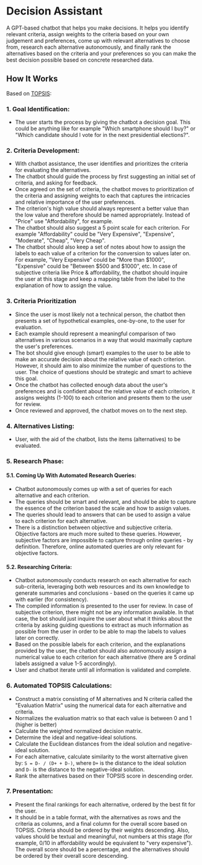 # Decision Assistant

A GPT-based chatbot that helps you make decisions. It helps you identify relevant criteria, assign weights to the criteria based on your own judgement and preferences, come up with relevant alternatives to choose from, research each alternative autonomously, and finally rank the alternatives based on the criteria and your preferences so you can make the best decision possible based on concrete researched data.

## How It Works

Based on [TOPSIS](https://robertsoczewica.medium.com/what-is-topsis-b05c50b3cd05):

### 1. **Goal Identification:**

- The user starts the process by giving the chatbot a decision goal. This could be anything like for example "Which
  smartphone should I buy?" or "Which candidate should I vote for in the next presidential elections?".

### 2. **Criteria Development:**

- With chatbot assistance, the user identifies and prioritizes the criteria for evaluating the alternatives.
- The chatbot should guide the process by first suggesting an initial set of criteria, and asking for feedback.
- Once agreed on the set of criteria, the chatbot moves to prioritization of the criteria and assigning weights to each
  that captures the intricacies and relative importance of the user preferences.
- The criterion's high value should always represent a better value than the low value and therefore should be named appropriately. Instead of "Price" use "Affordability", for example.
- The chatbot should also suggest a 5 point scale for each criterion. For example "Affordability" could be "Very Expensive", "Expensive", "Moderate", "Cheap", "Very Cheap".
- The chatbot should also keep a set of notes about how to assign the labels to each value of a criterion for the conversion to values later on. For example, "Very Expensive" could be "More than $1000", "Expensive" could be "Between $500 and $1000", etc. In case of subjective criteria like Price & affordability, the chatbot should inquire the user at this stage and keep a mapping table from the label to the explanation of how to assign the value.

### 3. **Criteria Prioritization**

- Since the user is most likely not a technical person, the chatbot then presents a set of hypothetical examples,
  one-by-one, to the user for evaluation.
- Each example should represent a meaningful comparison of two alternatives in various scenarios in a way that would
  maximally capture the user's preferences.
- The bot should give enough (smart) examples to the user to be able to make an accurate decision about the relative value of each
  criterion. However, it should aim to also minimize the number of questions to the user. The choice of questions should be strategic and smart to achieve this goal.
- Once the chatbot has collected enough data about the user's preferences and is confident about the relative value of
  each criterion, it assigns weights (1-100) to each criterion and presents them to the user for review.
- Once reviewed and approved, the chatbot moves on to the next step.

### 4. **Alternatives Listing:**

- User, with the aid of the chatbot, lists the items (alternatives) to be evaluated.

### 5. **Research Phase:**

#### 5.1. **Coming Up With Automated Research Queries:**

- Chatbot autonomously comes up with a set of queries for each alternative and each criterion.
- The queries should be smart and relevant, and should be able to capture the essence of the criterion based the scale and how to assign values.
- The queries should lead to answers that can be used to assign a value to each criterion for each alternative.
- There is a distinction between objective and subjective criteria. Objective factors are much more suited to these queries. However, subjective factors are impossible to capture through online queries - by definition. Therefore, online automated queries are only relevant for objective factors.

#### 5.2. **Researching Criteria:**

- Chatbot autonomously conducts research on each alternative for each sub-criteria, leveraging both web resources and
  its own knowledge to generate summaries and conclusions - based on the queries it came up with earlier (for consistency).
- The compiled information is presented to the user for review. In case of subjective criterion, there might not be any information available. In that case, the bot should just inquire the user about what it thinks about the criteria by asking guiding questions to extract as much information as possible from the user in order to be able to map the labels to values later on correctly.
- Based on the possible labels for each criterion, and the explanations provided by the user, the chatbot should also autonomously assign a numerical value to each criterion for each alternative (there are 5 ordinal labels assigned a value 1-5 accordingly).
- User and chatbot iterate until all information is validated and complete.

### 6. **Automated TOPSIS Calculations:**

- Construct a matrix consisting of M alternatives and N criteria called the "Evaluation Matrix" using the numerical data for each alternative and criteria.
- Normalizes the evaluation matrix so that each value is between 0 and 1 (higher is better)
- Calculate the weighted normalized decision matrix.
- Determine the ideal and negative-ideal solutions.
- Calculate the Euclidean distances from the ideal solution and negative-ideal solution.
- For each alternative, calculate similarity to the worst alternative given by: `S = D- / (D+ + D-)`, where `D+` is the
  distance to the ideal solution and `D-` is the distance to the negative-ideal solution.
- Rank the alternatives based on their TOPSIS score in descending order.

### 7. **Presentation:**
- Present the final rankings for each alternative, ordered by the best fit for the user.
- It should be in a table format, with the alternatives as rows and the criteria as columns, and a final column for the
  overall score based on TOPSIS. Criteria should be ordered by their weights descending. Also, values should be textual and meaningful, not numbers at this stage (for example, 0/10 in affordability would be equivalent to "very expensive"). The overall score should be a percentage, and the alternatives should be ordered by their overall score descending.